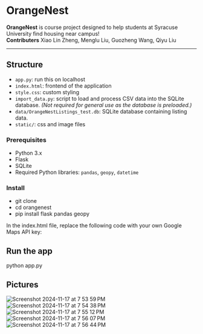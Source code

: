 # OrangeNest

**OrangeNest** is course project designed to help students at Syracuse University find housing near campus!  
**Contributers** Xiao Lin Zheng, Menglu Liu, Guozheng Wang, Qiyu Liu

---

## Structure
- `app.py`: run this on localhost
- `index.html`: frontend of the application
- `style.css`: custom styling
- `import_data.py`: script to load and process CSV data into the SQLite database. *(Not required for general use as the database is preloaded.)*
- `data/OrangeNestListings_test.db`: SQLite database containing listing data.
- `static/`: css and image files

### Prerequisites
- Python 3.x
- Flask
- SQLite
- Required Python libraries: `pandas`, `geopy`, `datetime`

### Install
- git clone
- cd orangenest
- pip install flask pandas geopy

In the index.html file, replace the following code with your own Google Maps API key:
<!-- Custom JavaScript for Map and Filtering -->
<script src="https://maps.googleapis.com/maps/api/js?key=YOUR_GOOGLE_MAPS_API_KEY&callback=initMap" async defer></script>

## Run the app
python app.py

## Pictures  
![Screenshot 2024-11-17 at 7 53 59 PM](https://github.com/user-attachments/assets/0ad0321a-364d-4984-bcda-fde53b337813)  
![Screenshot 2024-11-17 at 7 54 38 PM](https://github.com/user-attachments/assets/5a922c58-e3ce-422a-9012-eb81defbe75f)  
![Screenshot 2024-11-17 at 7 55 12 PM](https://github.com/user-attachments/assets/9fa31da4-0fcc-4068-ba1d-d45312bd3985)  
![Screenshot 2024-11-17 at 7 56 07 PM](https://github.com/user-attachments/assets/41f20567-7d93-4c65-8a1c-b06ab0547c2a)  
![Screenshot 2024-11-17 at 7 56 44 PM](https://github.com/user-attachments/assets/d01deab5-9174-4a6e-bed9-d2066b775400)





